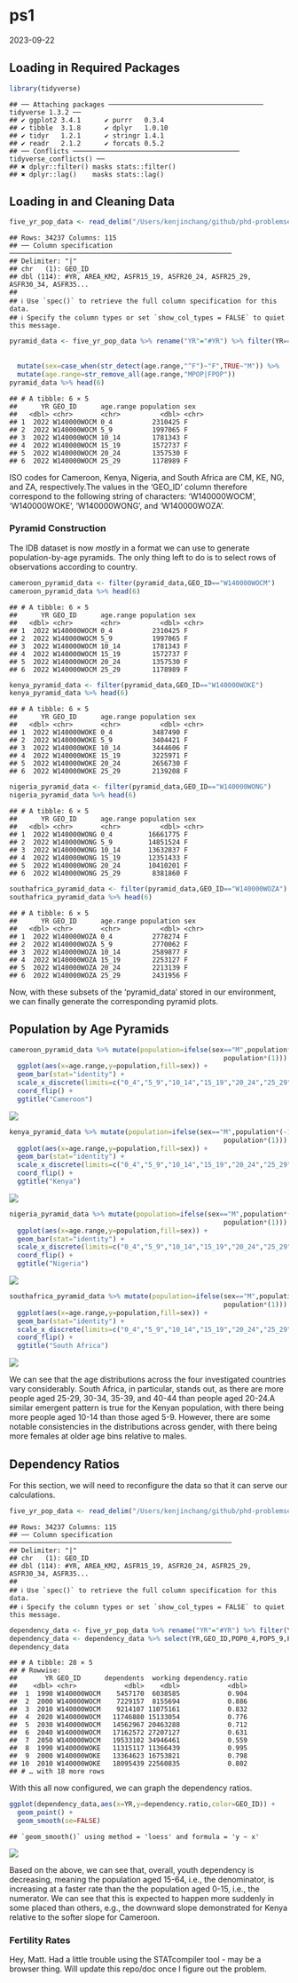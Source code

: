 ps1
================
2023-09-22

## Loading in Required Packages

``` r
library(tidyverse)
```

    ## ── Attaching packages ─────────────────────────────────────── tidyverse 1.3.2 ──
    ## ✔ ggplot2 3.4.1      ✔ purrr   0.3.4 
    ## ✔ tibble  3.1.8      ✔ dplyr   1.0.10
    ## ✔ tidyr   1.2.1      ✔ stringr 1.4.1 
    ## ✔ readr   2.1.2      ✔ forcats 0.5.2 
    ## ── Conflicts ────────────────────────────────────────── tidyverse_conflicts() ──
    ## ✖ dplyr::filter() masks stats::filter()
    ## ✖ dplyr::lag()    masks stats::lag()

## Loading in and Cleaning Data

``` r
five_yr_pop_data <- read_delim("/Users/kenjinchang/github/phd-problemsets/data/idb5yr.txt")
```

    ## Rows: 34237 Columns: 115
    ## ── Column specification ────────────────────────────────────────────────────────
    ## Delimiter: "|"
    ## chr   (1): GEO_ID
    ## dbl (114): #YR, AREA_KM2, ASFR15_19, ASFR20_24, ASFR25_29, ASFR30_34, ASFR35...
    ## 
    ## ℹ Use `spec()` to retrieve the full column specification for this data.
    ## ℹ Specify the column types or set `show_col_types = FALSE` to quiet this message.

``` r
pyramid_data <- five_yr_pop_data %>% rename("YR"="#YR") %>% filter(YR==2022) %>% filter(GEO_ID=="W140000WOCM"|GEO_ID=="W140000WOKE"|GEO_ID=="W140000WONG"|GEO_ID=="W140000WOZA") %>% select(YR,GEO_ID,FPOP0_4,FPOP5_9,FPOP10_14,FPOP100_,FPOP15_19,FPOP20_24,FPOP25_29,FPOP30_34,FPOP35_39,FPOP40_44,FPOP45_49,FPOP50_54,FPOP55_59,FPOP60_64,FPOP65_69,FPOP70_74,FPOP75_79,FPOP80_84,FPOP85_89,FPOP90_94,FPOP95_99,MPOP0_4,MPOP5_9,MPOP10_14,MPOP100_,MPOP15_19,MPOP20_24,MPOP25_29,MPOP30_34,MPOP35_39,MPOP40_44,MPOP45_49,MPOP50_54,MPOP55_59,MPOP60_64,MPOP65_69,MPOP70_74,MPOP75_79,MPOP80_84,MPOP85_89,MPOP90_94,MPOP95_99) %>% pivot_longer(cols=c(FPOP0_4,FPOP5_9,FPOP10_14,FPOP15_19,FPOP20_24,FPOP25_29,FPOP30_34,FPOP35_39,FPOP40_44,FPOP45_49,FPOP50_54,FPOP55_59,FPOP60_64,FPOP65_69,FPOP70_74,FPOP75_79,FPOP80_84,FPOP85_89,FPOP90_94,FPOP95_99,FPOP100_,MPOP0_4,MPOP5_9,MPOP10_14,MPOP100_,MPOP15_19,MPOP20_24,MPOP25_29,MPOP30_34,MPOP35_39,MPOP40_44,MPOP45_49,MPOP50_54,MPOP55_59,MPOP60_64,MPOP65_69,MPOP70_74,MPOP75_79,MPOP80_84,MPOP85_89,MPOP90_94,MPOP95_99),
                                                                                                                                                                                                                                                                                                                                                                                                                                                                                                                                                                                                                  names_to="age.range",
                                                                                                                                                                                                                                                                                                                                                                                                                                                                                                                                                                                                                  values_to="population") %>%
  mutate(sex=case_when(str_detect(age.range,"^F")~"F",TRUE~"M")) %>%
  mutate(age.range=str_remove_all(age.range,"MPOP|FPOP"))
pyramid_data %>% head(6)
```

    ## # A tibble: 6 × 5
    ##      YR GEO_ID      age.range population sex  
    ##   <dbl> <chr>       <chr>          <dbl> <chr>
    ## 1  2022 W140000WOCM 0_4          2310425 F    
    ## 2  2022 W140000WOCM 5_9          1997065 F    
    ## 3  2022 W140000WOCM 10_14        1781343 F    
    ## 4  2022 W140000WOCM 15_19        1572737 F    
    ## 5  2022 W140000WOCM 20_24        1357530 F    
    ## 6  2022 W140000WOCM 25_29        1178989 F

ISO codes for Cameroon, Kenya, Nigeria, and South Africa are CM, KE, NG,
and ZA, respectively.The values in the ‘GEO_ID’ column therefore
correspond to the following string of characters: ‘W140000WOCM’,
‘W140000WOKE’, ‘W140000WONG’, and ‘W140000WOZA’.

### Pyramid Construction

The IDB dataset is now *mostly* in a format we can use to generate
population-by-age pyramids. The only thing left to do is to select rows
of observations according to country.

``` r
cameroon_pyramid_data <- filter(pyramid_data,GEO_ID=="W140000WOCM")
cameroon_pyramid_data %>% head(6)
```

    ## # A tibble: 6 × 5
    ##      YR GEO_ID      age.range population sex  
    ##   <dbl> <chr>       <chr>          <dbl> <chr>
    ## 1  2022 W140000WOCM 0_4          2310425 F    
    ## 2  2022 W140000WOCM 5_9          1997065 F    
    ## 3  2022 W140000WOCM 10_14        1781343 F    
    ## 4  2022 W140000WOCM 15_19        1572737 F    
    ## 5  2022 W140000WOCM 20_24        1357530 F    
    ## 6  2022 W140000WOCM 25_29        1178989 F

``` r
kenya_pyramid_data <- filter(pyramid_data,GEO_ID=="W140000WOKE")
kenya_pyramid_data %>% head(6)
```

    ## # A tibble: 6 × 5
    ##      YR GEO_ID      age.range population sex  
    ##   <dbl> <chr>       <chr>          <dbl> <chr>
    ## 1  2022 W140000WOKE 0_4          3487490 F    
    ## 2  2022 W140000WOKE 5_9          3404421 F    
    ## 3  2022 W140000WOKE 10_14        3444606 F    
    ## 4  2022 W140000WOKE 15_19        3225971 F    
    ## 5  2022 W140000WOKE 20_24        2656730 F    
    ## 6  2022 W140000WOKE 25_29        2139208 F

``` r
nigeria_pyramid_data <- filter(pyramid_data,GEO_ID=="W140000WONG")
nigeria_pyramid_data %>% head(6)
```

    ## # A tibble: 6 × 5
    ##      YR GEO_ID      age.range population sex  
    ##   <dbl> <chr>       <chr>          <dbl> <chr>
    ## 1  2022 W140000WONG 0_4         16661775 F    
    ## 2  2022 W140000WONG 5_9         14851524 F    
    ## 3  2022 W140000WONG 10_14       13632837 F    
    ## 4  2022 W140000WONG 15_19       12351433 F    
    ## 5  2022 W140000WONG 20_24       10410201 F    
    ## 6  2022 W140000WONG 25_29        8381860 F

``` r
southafrica_pyramid_data <- filter(pyramid_data,GEO_ID=="W140000WOZA")
southafrica_pyramid_data %>% head(6)
```

    ## # A tibble: 6 × 5
    ##      YR GEO_ID      age.range population sex  
    ##   <dbl> <chr>       <chr>          <dbl> <chr>
    ## 1  2022 W140000WOZA 0_4          2778274 F    
    ## 2  2022 W140000WOZA 5_9          2770062 F    
    ## 3  2022 W140000WOZA 10_14        2589877 F    
    ## 4  2022 W140000WOZA 15_19        2253127 F    
    ## 5  2022 W140000WOZA 20_24        2213139 F    
    ## 6  2022 W140000WOZA 25_29        2431956 F

Now, with these subsets of the ‘pyramid_data’ stored in our environment,
we can finally generate the corresponding pyramid plots.

## Population by Age Pyramids

``` r
cameroon_pyramid_data %>% mutate(population=ifelse(sex=="M",population*(-1),
                                                      population*(1))) %>% 
  ggplot(aes(x=age.range,y=population,fill=sex)) + 
  geom_bar(stat="identity") + 
  scale_x_discrete(limits=c("0_4","5_9","10_14","15_19","20_24","25_29","30_34","35_39","40_44","45_49","50_54","55_59","60_64","65_69","70_74","75_79","80_84","85_89","90_94","95_99","100_")) +
  coord_flip() +
  ggtitle("Cameroon")
```

![](ps1_files/figure-gfm/unnamed-chunk-7-1.png)<!-- -->

``` r
kenya_pyramid_data %>% mutate(population=ifelse(sex=="M",population*(-1),
                                                      population*(1))) %>% 
  ggplot(aes(x=age.range,y=population,fill=sex)) + 
  geom_bar(stat="identity") + 
  scale_x_discrete(limits=c("0_4","5_9","10_14","15_19","20_24","25_29","30_34","35_39","40_44","45_49","50_54","55_59","60_64","65_69","70_74","75_79","80_84","85_89","90_94","95_99","100_")) +
  coord_flip() +
  ggtitle("Kenya")
```

![](ps1_files/figure-gfm/unnamed-chunk-8-1.png)<!-- -->

``` r
nigeria_pyramid_data %>% mutate(population=ifelse(sex=="M",population*(-1),
                                                      population*(1))) %>% 
  ggplot(aes(x=age.range,y=population,fill=sex)) + 
  geom_bar(stat="identity") + 
  scale_x_discrete(limits=c("0_4","5_9","10_14","15_19","20_24","25_29","30_34","35_39","40_44","45_49","50_54","55_59","60_64","65_69","70_74","75_79","80_84","85_89","90_94","95_99","100_")) +
  coord_flip() +
  ggtitle("Nigeria")
```

![](ps1_files/figure-gfm/unnamed-chunk-9-1.png)<!-- -->

``` r
southafrica_pyramid_data %>% mutate(population=ifelse(sex=="M",population*(-1),
                                                      population*(1))) %>% 
  ggplot(aes(x=age.range,y=population,fill=sex)) + 
  geom_bar(stat="identity") + 
  scale_x_discrete(limits=c("0_4","5_9","10_14","15_19","20_24","25_29","30_34","35_39","40_44","45_49","50_54","55_59","60_64","65_69","70_74","75_79","80_84","85_89","90_94","95_99","100_")) +
  coord_flip() +
  ggtitle("South Africa")
```

![](ps1_files/figure-gfm/unnamed-chunk-10-1.png)<!-- -->

We can see that the age distributions across the four investigated
countries vary considerably. South Africa, in particular, stands out, as
there are more people aged 25-29, 30-34, 35-39, and 40-44 than people
aged 20-24.A similar emergent pattern is true for the Kenyan population,
with there being more people aged 10-14 than those aged 5-9. However,
there are some notable consistencies in the distributions across gender,
with there being more females at older age bins relative to males.

## Dependency Ratios

For this section, we will need to reconfigure the data so that it can
serve our calculations.

``` r
five_yr_pop_data <- read_delim("/Users/kenjinchang/github/phd-problemsets/data/idb5yr.txt")
```

    ## Rows: 34237 Columns: 115
    ## ── Column specification ────────────────────────────────────────────────────────
    ## Delimiter: "|"
    ## chr   (1): GEO_ID
    ## dbl (114): #YR, AREA_KM2, ASFR15_19, ASFR20_24, ASFR25_29, ASFR30_34, ASFR35...
    ## 
    ## ℹ Use `spec()` to retrieve the full column specification for this data.
    ## ℹ Specify the column types or set `show_col_types = FALSE` to quiet this message.

``` r
dependency_data <- five_yr_pop_data %>% rename("YR"="#YR") %>% filter(YR==1990|YR==2000|YR==2010|YR==2020|YR==2030|YR==2040|YR==2050) %>% filter(GEO_ID=="W140000WOCM"|GEO_ID=="W140000WOKE"|GEO_ID=="W140000WONG"|GEO_ID=="W140000WOZA")
dependency_data <- dependency_data %>% select(YR,GEO_ID,POP0_4,POP5_9,POP10_14,POP15_19,POP20_24,POP25_29,POP30_34,POP35_39,POP40_44,POP45_49,POP50_54,POP55_59,POP60_64) %>% rowwise() %>% mutate(dependents=sum(POP0_4,POP5_9,POP10_14)) %>% mutate(working=sum(POP15_19,POP20_24,POP25_29,POP30_34,POP35_39,POP40_44,POP45_49,POP50_54,POP55_59,POP60_64)) %>% select(YR,GEO_ID,dependents,working) %>% mutate(dependency.ratio=dependents/working)
dependency_data
```

    ## # A tibble: 28 × 5
    ## # Rowwise: 
    ##       YR GEO_ID      dependents  working dependency.ratio
    ##    <dbl> <chr>            <dbl>    <dbl>            <dbl>
    ##  1  1990 W140000WOCM    5457170  6038585            0.904
    ##  2  2000 W140000WOCM    7229157  8155694            0.886
    ##  3  2010 W140000WOCM    9214107 11075161            0.832
    ##  4  2020 W140000WOCM   11746880 15133054            0.776
    ##  5  2030 W140000WOCM   14562967 20463288            0.712
    ##  6  2040 W140000WOCM   17162572 27207127            0.631
    ##  7  2050 W140000WOCM   19533102 34946461            0.559
    ##  8  1990 W140000WOKE   11315117 11366439            0.995
    ##  9  2000 W140000WOKE   13364623 16753821            0.798
    ## 10  2010 W140000WOKE   18095439 22560835            0.802
    ## # … with 18 more rows

With this all now configured, we can graph the dependency ratios.

``` r
ggplot(dependency_data,aes(x=YR,y=dependency.ratio,color=GEO_ID)) + 
  geom_point() +
  geom_smooth(se=FALSE) 
```

    ## `geom_smooth()` using method = 'loess' and formula = 'y ~ x'

![](ps1_files/figure-gfm/unnamed-chunk-12-1.png)<!-- -->

Based on the above, we can see that, overall, youth dependency is
decreasing, meaning the population aged 15-64, i.e., the denominator, is
increasing at a faster rate than the the population aged 0-15, i.e., the
numerator. We can see that this is expected to happen more suddenly in
some placed than others, e.g., the downward slope demonstrated for Kenya
relative to the softer slope for Cameroon.

### Fertility Rates

Hey, Matt. Had a little trouble using the STATcompiler tool - may be a
browser thing. Will update this repo/doc once I figure out the problem.
